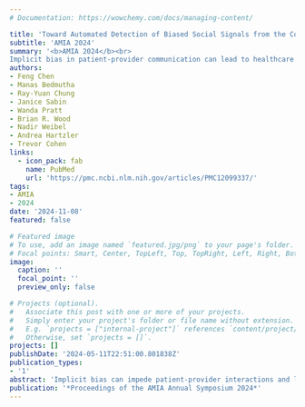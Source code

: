 ```yaml
---
# Documentation: https://wowchemy.com/docs/managing-content/

title: 'Toward Automated Detection of Biased Social Signals from the Content of Clinical Conversations'
subtitle: 'AMIA 2024'
summary: '<b>AMIA 2024</b><br>
Implicit bias in patient-provider communication can lead to healthcare inequities, yet it is challenging to detect. Using ASR and NLP, we developed a pipeline to analyze social signals in audio recordings of 782 primary care visits, achieving 90.1% accuracy and fairness across patient groups. The analysis revealed significant disparities in provider behaviors, with more patient-centered communication observed toward white patients, highlighting the potential of automated tools to uncover biases and promote equitable healthcare.'
authors:
- Feng Chen
- Manas Bedmutha
- Ray-Yuan Chung
- Janice Sabin
- Wanda Pratt
- Brian R. Wood
- Nadir Weibel
- Andrea Hartzler
- Trevor Cohen 
links:
  - icon_pack: fab
    name: PubMed
    url: 'https://pmc.ncbi.nlm.nih.gov/articles/PMC12099337/'
tags:
- AMIA
- 2024
date: '2024-11-08'
featured: false

# Featured image
# To use, add an image named `featured.jpg/png` to your page's folder.
# Focal points: Smart, Center, TopLeft, Top, TopRight, Left, Right, BottomLeft, Bottom, BottomRight.
image:
  caption: ''
  focal_point: ''
  preview_only: false

# Projects (optional).
#   Associate this post with one or more of your projects.
#   Simply enter your project's folder or file name without extension.
#   E.g. `projects = ["internal-project"]` references `content/project/deep-learning/index.md`.
#   Otherwise, set `projects = []`.
projects: []
publishDate: '2024-05-11T22:51:00.801838Z'
publication_types:
- '1'
abstract: 'Implicit bias can impede patient-provider interactions and lead to inequities in care. Raising awareness is key to reducing such bias, but its manifestations in the social dynamics of patient-provider communication are difficult to detect. In this study, we used automated speech recognition (ASR) and natural language processing (NLP) to identify social signals in patient-provider interactions. We built an automated pipeline to predict social signals from audio recordings of 782 primary care visits that achieved 90.1% average accuracy across codes, and exhibited fairness in its predictions for white and non-white patients. Applying this pipeline, we identified statistically significant differences in provider communication behavior toward white versus non-white patients. In particular, providers expressed more patient-centered behaviors towards white patients including more warmth, engagement, and attentiveness. Our study underscores the potential of automated tools in identifying subtle communication signals that may be linked with bias and impact healthcare quality and equity. '
publication: '*Proceedings of the AMIA Annual Symposium 2024*'
---
```

